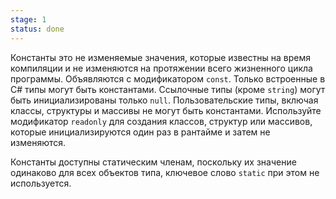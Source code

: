 ```yaml
---
stage: 1
status: done
---
```


Константы это не изменяемые значения, которые известны на время компиляции и не изменяются на протяжении всего жизненного цикла программы. Объявляются с модификатором `const`. Только встроенные в C# типы могут быть константами. Ссылочные типы (кроме `string`) могут быть инициализированы только `null`. Пользовательские типы, включая классы, структуры и массивы не могут быть константами. Используйте модификатор `readonly` для создания классов, структур или массивов, которые инициализируются один раз в рантайме и затем не изменяются.

Константы доступны статическим членам, поскольку их значение одинаково для всех объектов типа, ключевое слово `static` при этом не используется.